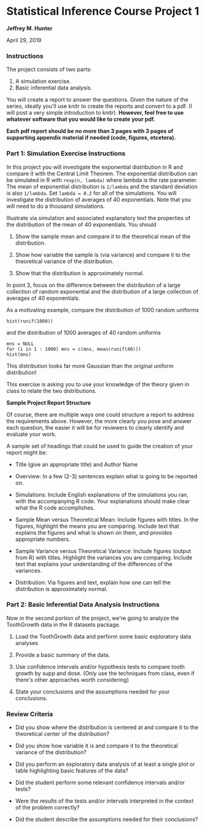 # Statistical Inference Course Project 1

**Jeffrey M. Hunter**

April 29, 2019

### Instructions

The project consists of two parts:

1. A simulation exercise.
1. Basic inferential data analysis.

You will create a report to answer the questions. Given the nature of the
series, ideally you'll use knitr to create the reports and convert to a pdf.
(I will post a very simple introduction to knitr). **However, feel free to use
whatever software that you would like to create your pdf.**

**Each pdf report should be no more than 3 pages with 3 pages of supporting
appendix material if needed (code, figures, etcetera).**

### Part 1: Simulation Exercise Instructions

In this project you will investigate the exponential distribution in R and
compare it with the Central Limit Theorem. The exponential distribution can be
simulated in R with `rexp(n, lambda)` where lambda is the rate parameter.
The mean of exponential distribution is `1/lambda` and the standard deviation is
also `1/lambda`. Set `lambda = 0.2` for all of the simulations. You will
investigate the distribution of averages of 40 exponentials. Note that you will
need to do a thousand simulations.

Illustrate via simulation and associated explanatory text the properties of the
distribution of the mean of 40 exponentials. You should

1. Show the sample mean and compare it to the theoretical mean of the
   distribution.

1. Show how variable the sample is (via variance) and compare it to the
   theoretical variance of the distribution.

1. Show that the distribution is approximately normal.

In point 3, focus on the difference between the distribution of a large
collection of random exponential and the distribution of a large collection of
averages of 40 exponentials.

As a motivating example, compare the distribution of 1000 random uniforms

```{r}
hist(runif(1000))
```
and the distribution of 1000 averages of 40 random uniforms

```{r}
mns = NULL
for (i in 1 : 1000) mns = c(mns, mean(runif(40)))
hist(mns)
```

This distribution looks far more Gaussian than the original uniform
distribution!

This exercise is asking you to use your knowledge of the theory given in class
to relate the two distributions.

**Sample Project Report Structure**

Of course, there are multiple ways one could structure a report to address the
requirements above. However, the more clearly you pose and answer each question,
the easier it will be for reviewers to clearly identify and evaluate your work.

A sample set of headings that could be used to guide the creation of your report
might be:

* Title (give an appropriate title) and Author Name

* Overview: In a few (2-3) sentences explain what is going to be reported on.

* Simulations: Include English explanations of the simulations you ran, with the
  accompanying R code. Your explanations should make clear what the R code
  accomplishes.

* Sample Mean versus Theoretical Mean: Include figures with titles. In the
  figures, highlight the means you are comparing. Include text that explains the
  figures and what is shown on them, and provides appropriate numbers.

* Sample Variance versus Theoretical Variance: Include figures (output from R)
  with titles. Highlight the variances you are comparing. Include text that
  explains your understanding of the differences of the variances.

* Distribution: Via figures and text, explain how one can tell the distribution
  is approximately normal.


### Part 2: Basic Inferential Data Analysis Instructions

Now in the second portion of the project, we're going to analyze the ToothGrowth
data in the R datasets package.

1. Load the ToothGrowth data and perform some basic exploratory data analyses

1. Provide a basic summary of the data.

1. Use confidence intervals and/or hypothesis tests to compare tooth growth by
   supp and dose. (Only use the techniques from class, even if there's other
   approaches worth considering)

1. State your conclusions and the assumptions needed for your conclusions.

### Review Criteria

* Did you show where the distribution is centered at and compare it to the
  theoretical center of the distribution?

* Did you show how variable it is and compare it to the theoretical variance of
  the distribution?

* Did you perform an exploratory data analysis of at least a single plot or
  table highlighting basic features of the data?

* Did the student perform some relevant confidence intervals and/or tests?

* Were the results of the tests and/or intervals interpreted in the context of
  the problem correctly?

* Did the student describe the assumptions needed for their conclusions?
